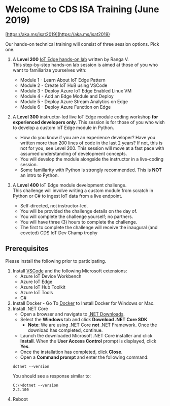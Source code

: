 # Welcome to CDS ISA Training (June 2019) 
[https://aka.ms/isat2019](https://aka.ms/isat2019)

Our hands-on technical training will consist of three session options. Pick one.

1. A **Level 200** [IoT Edge hands-on lab](https://github.com/rangv/azureiotedgelab) written by Ranga V.  
 This step-by-step hands-on lab session is aimed at those of you who want to familiarize yourselves with:
    * Module 1 - Learn About IoT Edge Pattern
    * Module 2 - Create IoT HuB using VSCode
    * Module 3 - Deploy Azure IoT Edge Enabled Linux VM
    * Module 4 - Add an Edge Module and Deploy
    * Module 5 - Deploy Azure Stream Analytics on Edge
    * Module 6 - Deploy Azure Function on Edge
 
2. A **Level 300** instructor-led live IoT Edge module coding workshop **for experienced developers only**.
 This session is for those of you who wish to develop a custom IoT Edge module in Python.
    * How do you know if you are an experience developer? Have you written more than 200 lines of code in the last 2 years? If not, this is not for you, see Level 200. This session will move at a fast pace with assumed understanding of development concepts. 
    * You will develop the module alongside the instructor in a live-coding session. 
    * Some familiarity with Python is strongly recommended. This is **NOT** an intro to Python.

3. A **Level 400** IoT Edge module development challenge.  
 This challenge will involve writing a custom module from scratch in Python or C# to ingest IoT data from a live endpoint.
    * Self-directed, not instructor-led.
    * You will be provided the challenge details on the day of.
    * You will complete the challenge yourself; no partners.
    * You will have three (3) hours to complete the challenge.
    * The first to complete the challenge will receive the inaugural (and coveted) CDS IoT Dev Champ trophy

## Prerequisites

Please install the following prior to participating.

1. Install [VSCode](https://code.visualstudio.com/) and the following Microsoft extensions:
    * Azure IoT Device Workbench
    * Azure IoT Edge
    * Azure IoT Hub Toolkit
    * Azure IoT Tools
    * C#
1. Install Docker - Go To [Docker](https://docs.docker.com/install/) to Install Docker for Windows or Mac. 
1. Install .NET Core
    * Open a browser and navigate to [.NET Downloads](https://dotnet.microsoft.com/download).
    * Select the **Windows** tab and click **Download .NET Core SDK**
      * **Note**: We are using .NET Core **not** .NET Framework.
    Once the download has completed, continue.
    * Launch the downloaded Microsoft .NET Core installer and click **Install**.
    When the **User Access Control** prompt is displayed, click **Yes**.
    * Once the installation has completed, click **Close**.
    * Open a **Command prompt** and enter the following command:
    ```script
    dotnet --version
    ```
    You should see a response similar to:
    ```script
    C:\>dotnet --version
    2.2.100
    ```
1. Reboot

